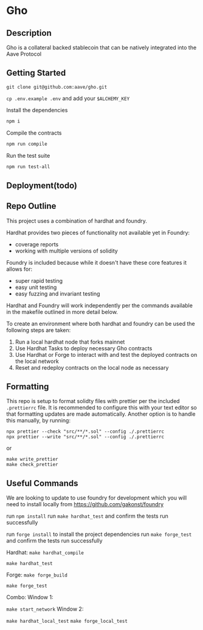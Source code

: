 # Gho

## Description

Gho is a collateral backed stablecoin that can be natively integrated into the Aave Protocol

## Getting Started

`git clone git@github.com:aave/gho.git`

`cp .env.example .env` and add your `$ALCHEMY_KEY`

Install the dependencies

```sh
npm i
```

Compile the contracts

```sh
npm run compile
```

Run the test suite

```sh
npm run test-all

```

## Deployment(todo)

## Repo Outline

This project uses a combination of hardhat and foundry.

Hardhat provides two pieces of functionality not available yet in Foundry:

- coverage reports
- working with multiple versions of solidity

Foundry is included because while it doesn't have these core features it allows for:

- super rapid testing
- easy unit testing
- easy fuzzing and invariant testing

Hardhat and Foundry will work independently per the commands available in the makefile outlined in more detail below.

To create an environment where both hardhat and foundry can be used the following steps are taken:

1. Run a local hardhat node that forks mainnet
2. Use Hardhat Tasks to deploy necessary Gho contracts
3. Use Hardhat or Forge to interact with and test the deployed contracts on the local network
4. Reset and redeploy contracts on the local node as necessary

## Formatting

This repo is setup to format solidty files with prettier per the included `.prettierrc` file. It is recommended to configure this with your text editor so that formatting updates are made automatically. Another option is to handle this manually, by running:

```
npx prettier --check "src/**/*.sol" --config ./.prettierrc
npx prettier --write "src/**/*.sol" --config ./.prettierrc
```

or

```
make write_prettier
make check_prettier
```

## Useful Commands

We are looking to update to use foundry for development which you will need to install locally from https://github.com/gakonst/foundry

run `npm install`
run `make hardhat_test` and confirm the tests run successfully

run `forge install` to install the project dependencies
run `make forge_test` and confirm the tests run successfully

Hardhat:
`make hardhat_compile`

`make hardhat_test`

Forge:
`make forge_build`

`make forge_test`

Combo:
Window 1:

`make start_network`
Window 2:

`make hardhat_local_test`
`make forge_local_test`
